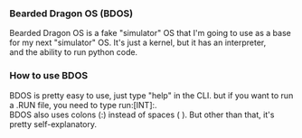 ### Bearded Dragon OS (BDOS)

Bearded Dragon OS is a fake "simulator" OS that I'm going to use as a base for my next "simulator" OS. It's just a kernel, but it has an interpreter,  
and the ability to run python code.  

### How to use BDOS

BDOS is pretty easy to use, just type "help" in the CLI. but if you want to run a .RUN file, you need to type run:[INT]:<filename>.  
BDOS also uses colons (:) instead of spaces ( ). But other than that, it's pretty self-explanatory.
